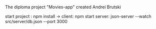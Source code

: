 The diploma project "Movies-app" created Andrei Brutski

start project
              : npm install
                              -> client: npm start
                                  server: json-server --watch src/server/db.json --port 3000
